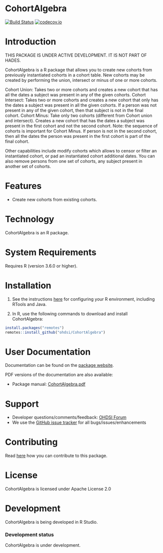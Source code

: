 CohortAlgebra
================


[![Build Status](https://github.com/OHDSI/CohortAlgebra/workflows/R-CMD-check/badge.svg)](https://github.com/OHDSI/CohortAlgebra/actions?query=workflow%3AR-CMD-check)
[![codecov.io](https://codecov.io/github/OHDSI/CohortAlgebra/coverage.svg?branch=main)](https://codecov.io/github/OHDSI/CohortAlgebra?branch=main)

Introduction
============

THIS PACKAGE IS UNDER ACTIVE DEVELOPMENT. IT IS NOT PART OF HADES.


CohortAlgebra is a R package that allows you to create new cohorts from previously instantiated cohorts in a cohort table. New cohorts may be created by performing the union, intersect or minus of one or more cohorts. 

Cohort Union: Takes two or more cohorts and creates a new cohort that has all the dates a subject was present in any of the given cohorts.
Cohort Intersect: Takes two or more cohorts and creates a new cohort that only has the dates a subject was present in all the given cohorts. If a person was not present in any of the given cohort, then that subject is not in the final cohort.
Cohort Minus: Take only two cohorts (different from Cohort union and intersect). Creates a new cohort that has the dates a subject was present in the first cohort and not the second cohort. Note: the sequence of cohorts is important for Cohort Minus. If person is not in the second cohort, then all the dates the person was present in the first cohort is part of the final cohort.

Other capabilities include modify cohorts which allows to censor or filter an instantiated cohort, or pad an instantiated cohort additional dates. You can also remove persons from one set of cohorts, any subject present in another set of cohorts.

Features
========
- Create new cohorts from existing cohorts.

Technology
============
CohortAlgebra is an R package.

System Requirements
============
Requires R (version 3.6.0 or higher). 

Installation
=============
1. See the instructions [here](https://ohdsi.github.io/Hades/rSetup.html) for configuring your R environment, including RTools and Java.

2. In R, use the following commands to download and install CohortAlgebra:

  ```r
  install.packages("remotes")
  remotes::install_github("ohdsi/CohortAlgebra")
  ```

User Documentation
==================
Documentation can be found on the [package website](https://ohdsi.github.io/CohortAlgebra).

PDF versions of the documentation are also available:
* Package manual: [CohortAlgebra.pdf](https://raw.githubusercontent.com/OHDSI/CohortAlgebra/main/extras/CohortAlgebra.pdf)

Support
=======
* Developer questions/comments/feedback: <a href="http://forums.ohdsi.org/c/developers">OHDSI Forum</a>
* We use the <a href="https://github.com/OHDSI/CohortAlgebra/issues">GitHub issue tracker</a> for all bugs/issues/enhancements

Contributing
============
Read [here](https://ohdsi.github.io/Hades/contribute.html) how you can contribute to this package.

License
=======
CohortAlgebra is licensed under Apache License 2.0

Development
===========
CohortAlgebra is being developed in R Studio.

### Development status

CohortAlgebra is under development.